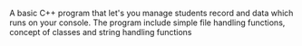 A basic C++ program that let's you manage students record and data which runs on your console. The program include simple file handling functions, concept of classes and string handling functions
